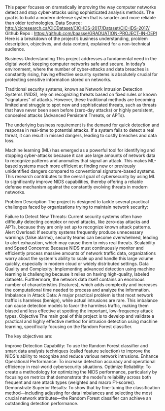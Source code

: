 This paper focuses on dramatically improving the way computer networks detect and stop cyber-attacks using sophisticated analysis methods. The goal is to build a modern defense system that is smarter and more reliable than older technologies. Data Source: http://cicresearch.ca/CICDataset/CIC-IDS-2017/Dataset/CIC-IDS-2017/ Github Repo : https://github.com/baasse/GRADUATION-PROJECT-IN-DEPI Here is a breakdown of the project’s business understanding, problem description, objectives, and data content, explained for a non-technical audience.

Business Understanding
This project addresses a fundamental need in the digital world: keeping computer networks safe and secure. In today’s environment, where the number of cyber-attacks and data breaches is constantly rising, having effective security systems is absolutely crucial for protecting sensitive information stored on networks.

Traditional security systems, known as Network Intrusion Detection Systems (NIDS), rely on recognizing threats based on fixed rules or known "signatures" of attacks. However, these traditional methods are becoming limited and struggle to spot new and sophisticated threats, such as threats that have never been seen before (zero-day attacks) or highly persistent, concealed attacks (Advanced Persistent Threats, or APTs).

The underlying business requirement is the demand for quick detection and response in real-time to potential attacks. If a system fails to detect a real threat, it can result in missed dangers, leading to costly breaches and data loss.

Machine learning (ML) has emerged as a powerful tool for identifying and stopping cyber-attacks because it can use large amounts of network data to recognize patterns and anomalies that signal an attack. This makes ML-based systems much more efficient at finding new or previously unidentified dangers compared to conventional signature-based systems. This research contributes to the overall goal of cybersecurity by using ML to significantly improve NIDS capabilities, thereby offering a reliable defense mechanism against the constantly evolving threats in modern networks.

Problem Description
The project is designed to tackle several practical challenges faced by organizations trying to maintain network security:

Failure to Detect New Threats: Current security systems often have difficulty detecting complex or novel attacks, like zero-day attacks and APTs, because they are only set up to recognize known attack patterns.
Alert Overload: If security systems frequently produce unnecessary warnings (false alarms), security teams can become overwhelmed, leading to alert exhaustion, which may cause them to miss real threats.
Scalability and Speed Concerns: Because NIDS must continuously monitor and efficiently process massive amounts of network traffic data, organizations worry about the system's ability to scale up and handle this large volume quickly, especially in modern cloud or widely distributed settings.
Data Quality and Complexity: Implementing advanced detection using machine learning is challenging because it relies on having high-quality, labeled datasets. Furthermore, the network data itself contains an enormous number of characteristics (features), which adds complexity and increases the computational time needed to process and analyze the information.
Imbalance in Attack Data: A major practical problem is that most network traffic is harmless (benign), while actual intrusions are rare. This imbalance can cause detection models to favor the harmless traffic, making them biased and less effective at spotting the important, low-frequency attack types.
Objective
The main goal of this project is to develop and validate a practical and highly effective method for intrusion detection using machine learning, specifically focusing on the Random Forest classifier.

The key objectives are:

Improve Detection Capability: To use the Random Forest classifier and smart data analysis techniques (called feature selection) to improve the NIDS's ability to recognize and reduce various network intrusions.
Enhance Operational Performance: To increase detection accuracy and operational efficiency in real-world cybersecurity situations.
Optimize Reliability: To create a methodology for optimizing the NIDS performance, particularly by focusing on metrics that demonstrate the model's reliability across both frequent and rare attack types (weighted and macro F1-scores).
Demonstrate Superior Results: To show that by fine-tuning the classification method—including adjusting for data imbalances and selecting the most crucial network attributes—the Random Forest classifier can achieve an outstanding detection performance.
